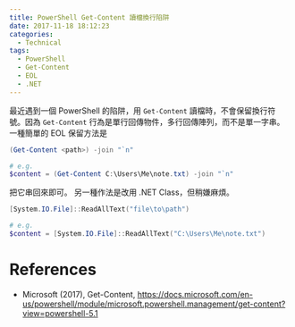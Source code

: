 ```yaml
---
title: PowerShell Get-Content 讀檔換行陷阱
date: 2017-11-18 18:12:23
categories:
  - Technical
tags:
  - PowerShell
  - Get-Content
  - EOL
  - .NET
---
```


最近遇到一個 PowerShell 的陷阱，用 `Get-Content` 讀檔時，不會保留換行符號。因為 `Get-Content` 行為是單行回傳物件，多行回傳陣列，而不是單一字串。
一種簡單的 EOL 保留方法是

```powershell
(Get-Content <path>) -join "`n"

# e.g.
$content = (Get-Content C:\Users\Me\note.txt) -join "`n"
```

把它串回來即可。
另一種作法是改用 .NET Class，但稍嫌麻煩。

```powershell
[System.IO.File]::ReadAllText("file\to\path")

# e.g.
$content = [System.IO.File]::ReadAllText("C:\Users\Me\note.txt")
```

<!--more-->

# References

- Microsoft (2017), Get-Content, https://docs.microsoft.com/en-us/powershell/module/microsoft.powershell.management/get-content?view=powershell-5.1
